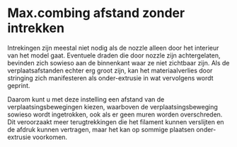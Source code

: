 Max.combing afstand zonder intrekken
====
Intrekingen zijn meestal niet nodig als de nozzle alleen door het interieur van het model gaat. Eventuele draden die door nozzle zijn achtergelaten, bevinden zich sowieso aan de binnenkant waar ze niet zichtbaar zijn. Als de verplaatsafstanden echter erg groot zijn, kan het materiaalverlies door stringing zich manifesteren als onder-extrusie in wat vervolgens wordt geprint.

Daarom kunt u met deze instelling een afstand van de verplaatsingsbewegingen kiezen, waarboven de verplaatsingsbeweging sowieso wordt ingetrokken, ook als er geen muren worden overschreden. Dit veroorzaakt meer terugtrekkingen die het filament kunnen verslijten en de afdruk kunnen vertragen, maar het kan op sommige plaatsen onder-extrusie voorkomen.